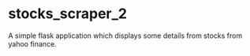 # stocks_scraper_2
A simple flask application which displays some details from stocks from yahoo finance.
